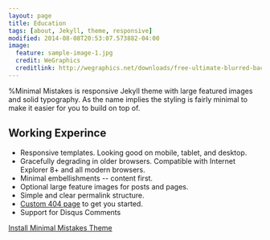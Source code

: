 ```yaml
---
layout: page
title: Education
tags: [about, Jekyll, theme, responsive]
modified: 2014-08-08T20:53:07.573882-04:00
image:
  feature: sample-image-1.jpg
  credit: WeGraphics
  creditlink: http://wegraphics.net/downloads/free-ultimate-blurred-background-pack/
---
```


%Minimal Mistakes is responsive Jekyll theme with large featured images and solid typography. As the name implies the styling is fairly minimal to make it easier for you to build on top of.

## Working Experince

* Responsive templates. Looking good on mobile, tablet, and desktop.
* Gracefully degrading in older browsers. Compatible with Internet Explorer 8+ and all modern browsers. 
* Minimal embellishments -- content first.
* Optional large feature images for posts and pages.
* Simple and clear permalink structure.
* [Custom 404 page](http://mmistakes.github.io/minimal-mistakes/404.html) to get you started.
* Support for Disqus Comments

<a markdown="0" href="{{ site.url }}/theme-setup" class="btn">Install Minimal Mistakes Theme</a>
